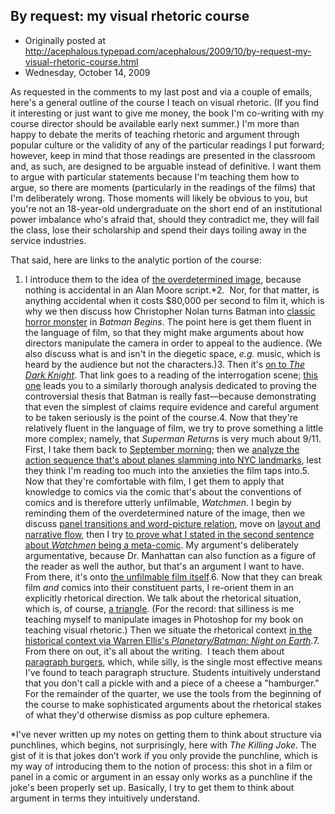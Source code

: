 ## By request: my visual rhetoric course

 * Originally posted at http://acephalous.typepad.com/acephalous/2009/10/by-request-my-visual-rhetoric-course.html
 * Wednesday, October 14, 2009



As requested in the comments to my last post and via a couple of emails, here's a general outline of the course I teach on visual rhetoric. (If you find it interesting or just want to give me money, the book I'm co-writing with my course director should be available early next summer.) I'm more than happy to debate the merits of teaching rhetoric and argument through popular culture or the validity of any of the particular readings I put forward; however, keep in mind that those readings are presented in the classroom and, as such, are designed to be arguable instead of definitive. I want them to argue with particular statements because I'm teaching them how to argue, so there are moments (particularly in the readings of the films) that I'm deliberately wrong. Those moments will likely be obvious to you, but you're not an 18-year-old undergraduate on the short end of an institutional power imbalance who's afraid that, should they contradict me, they will fail the class, lose their scholarship and spend their days toiling away in the service industries. 

That said, here are links to the analytic portion of the course: 

1.   I introduce them to the idea of [the overdetermined image](http://acephalous.typepad.com/acephalous/2009/01/teaching-the-overdetermined-image-.html), because nothing is accidental in an Alan Moore script.\*2.   Nor, for that matter, is anything accidental when it costs $80,000 per second to film it, which is why we then discuss how Christopher Nolan turns Batman into [classic horror monster](http://acephalous.typepad.com/acephalous/2009/02/batman-begins-works-because-christopher-nolan-decided-to-spend-the-first-hour-and-twenty-minutes-denying-the-audience-what-it.html) in _Batman Begins_. The point here is get them fluent in the language of film, so that they might make arguments about how directors manipulate the camera in order to appeal to the audience. (We also discuss what is and isn't in the diegetic space, _e.g._ music, which is heard by the audience but not the characters.)3.  Then it's [on to _The Dark Knight_](http://acephalous.typepad.com/acephalous/2009/01/dark-knight-scene-analysis.html). That link goes to a reading of the interrogation scene; [this one](http://acephalous.typepad.com/acephalous/2009/02/little-bit-more-on-teaching-the-dark-knight.html) leads you to a similarly thorough analysis dedicated to proving the controversial thesis that Batman is really fast—because demonstrating that even the simplest of claims require evidence and careful argument to be taken seriously is the point of the course.4.  Now that they're relatively fluent in the language of film, we try to prove something a little more complex; namely, that _Superman Returns_ is very much about 9/11. First, I take them back to [September morning](http://acephalous.typepad.com/acephalous/2009/04/prelude-to-a-scene-analysis-of-bryan-singers-superman-returns.html); then we [analyze the action sequence that's about planes slamming into NYC landmarks](http://acephalous.typepad.com/acephalous/2009/04/superman-returns-.html), lest they think I'm reading too much into the anxieties the film taps into.5.  Now that they're comfortable with film, I get them to apply that knowledge to comics via the comic that's about the conventions of comics and is therefore utterly unfilmable, _Watchmen_. I begin by reminding them of the overdetermined nature of the image, then we discuss [panel transitions and word-picture relation](http://acephalous.typepad.com/acephalous/2009/02/like-what-i-did-with-the-dark-knight-only-this-time-about-the-fourth-issue-of-watchmenin-making-comics-scott-mccloud-argue.html), move on [layout and narrative flow](http://acephalous.typepad.com/acephalous/2009/02/more-on-watchmen-dave-gibbons-layout-and-john-higgins-ink-in-the-age-of-mechanical-reproduction.html), then I try [to prove what I stated in the second sentence about _Watchmen_ being a meta-comic](http://acephalous.typepad.com/acephalous/2009/03/dr-manhattan-as-a-figure-of-reader-of-alan-moores-watchmen.html). My argument's deliberately argumentative, because Dr. Manhattan can also function as a figure of the reader as well the author, but that's an argument I want to have. From there, it's onto [the unfilmable film itself](http://acephalous.typepad.com/acephalous/2009/03/watchmen-and-the-scene-of-reading-being-a-response-to-anthony-lanes-review-of-zak-snyders-adaptation.html#more).6.  Now that they can break film _and_ comics into their constituent parts, I re-orient them in an explicitly rhetorical direction. We talk about the rhetorical situation, which is, of course, [a triangle](http://acephalous.typepad.com/acephalous/2009/03/more-for-voyeurs-on-panel-transitions-and-narrative-speed.html). (For the record: that silliness is me teaching myself to manipulate images in Photoshop for my book on teaching visual rhetoric.) Then we situate the rhetorical context [in the historical context via Warren Ellis's _Planetary/Batman: Night on Earth_](http://acephalous.typepad.com/acephalous/2009/04/teaching-rhetoric-via-warren-ellis-planetary-batman-night-on-earth.html).7.  From there on out, it's all about the writing.  I teach them about [paragraph burgers](http://acephalous.typepad.com/acephalous/2009/05/how-to-structure-a-paragraph-with-a-hamburger.html), which, while silly, is the single most effective means I've found to teach paragraph structure. Students intuitively understand that you don't call a pickle with and a piece of a cheese a "hamburger." For the remainder of the quarter, we use the tools from the beginning of the course to make sophisticated arguments about the rhetorical stakes of what they'd otherwise dismiss as pop culture ephemera. 

\*I've never written up my notes on getting them to think about
structure via punchlines, which begins, not surprisingly, here with _The Killing Joke_.
The gist of it is that jokes don’t work if you only provide the
punchline, which is my way of introducing them to the notion of
process: this shot in a film or panel in a comic or argument in an
essay only works as a punchline if the joke's been properly set up.
Basically, I try to get them to think about argument in terms they
intuitively understand.

		
